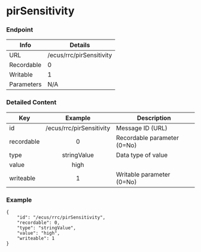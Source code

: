 # pirSensitivity



### Endpoint

| Info  | Details |
| ------------- | ------------- |
| URL   | /ecus/rrc/pirSensitivity   |
| Recordable   | 0   |
| Writable   | 1   |
| Parameters  | N/A  |

### Detailed Content

|  Key  | Example | Description |
| ------------- | :------: | ------------------------------ |
|  id | /ecus/rrc/pirSensitivity | Message ID (URL) |
|  recordable | 0 | Recordable parameter (0=No) |
|  type | stringValue | Data type of value |
|  value | high |  |
|  writeable | 1 | Writable parameter (0=No) |

### Example
```
{
    "id": "/ecus/rrc/pirSensitivity",
    "recordable": 0,
    "type": "stringValue",
    "value": "high",
    "writeable": 1
}
```
